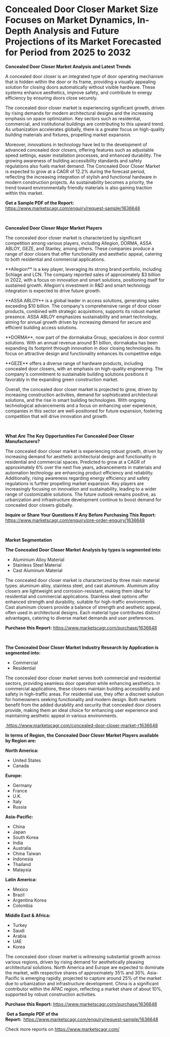 <p><h1>Concealed Door Closer Market Size Focuses on Market Dynamics, In-Depth Analysis and Future Projections of its Market Forecasted for Period from 2025 to 2032</h1></p><p><strong>Concealed Door Closer Market Analysis and Latest Trends</strong></p>
<p><p>A concealed door closer is an integrated type of door operating mechanism that is hidden within the door or its frame, providing a visually appealing solution for closing doors automatically without visible hardware. These systems enhance aesthetics, improve safety, and contribute to energy efficiency by ensuring doors close securely.</p><p>The concealed door closer market is experiencing significant growth, driven by rising demands for modern architectural designs and the increasing emphasis on space optimization. Key sectors such as residential, commercial, and institutional buildings are contributing to this upward trend. As urbanization accelerates globally, there is a greater focus on high-quality building materials and fixtures, propelling market expansion.</p><p>Moreover, innovations in technology have led to the development of advanced concealed door closers, offering features such as adjustable speed settings, easier installation processes, and enhanced durability. The growing awareness of building accessibility standards and safety regulations also fuels market demand. The Concealed Door Closer Market is expected to grow at a CAGR of 12.2% during the forecast period, reflecting the increasing integration of stylish and functional hardware in modern construction projects. As sustainability becomes a priority, the trend toward environmentally friendly materials is also gaining traction within this market.</p></p>
<p><strong>Get a Sample PDF of the Report:&nbsp;</strong> <a href="https://www.marketscagr.com/enquiry/request-sample/1636648?utm_campaign=3188&utm_medium=2&utm_source=Github&utm_content=ia&utm_term=08042025&utm_id=concealed-door-closer">https://www.marketscagr.com/enquiry/request-sample/1636648</a></p>
<p>&nbsp;</p>
<p><strong>Concealed Door Closer Major Market Players</strong></p>
<p><p>The concealed door closer market is characterized by significant competition among various players, including Allegion, DORMA, ASSA ABLOY, GEZE, and Stanley, among others. These companies produce a range of door closers that offer functionality and aesthetic appeal, catering to both residential and commercial applications.</p><p>**Allegion** is a key player, leveraging its strong brand portfolio, including Schlage and LCN. The company reported sales of approximately $3 billion in 2022, with a focus on innovation and smart solutions, positioning itself for sustained growth. Allegion's investment in R&D and smart technology integration is expected to drive future growth.</p><p>**ASSA ABLOY** is a global leader in access solutions, generating sales exceeding $10 billion. The company's comprehensive range of door closer products, combined with strategic acquisitions, supports its robust market presence. ASSA ABLOY emphasizes sustainability and smart technology, aiming for annual growth driven by increasing demand for secure and efficient building access solutions.</p><p>**DORMA**, now part of the dormakaba Group, specializes in door control solutions. With an annual revenue around $1 billion, dormakaba has been expanding its footprint through innovation in door closing technologies. Its focus on attractive design and functionality enhances its competitive edge.</p><p>**GEZE** offers a diverse range of hardware products, including concealed door closers, with an emphasis on high-quality engineering. The company's commitment to sustainable building solutions positions it favorably in the expanding green construction market.</p><p>Overall, the concealed door closer market is projected to grow, driven by increasing construction activities, demand for sophisticated architectural solutions, and the rise in smart building technologies. With ongoing technological advancements and a focus on enhancing user experience, companies in this sector are well-positioned for future expansion, fostering competition that will drive innovation and growth.</p></p>
<p>&nbsp;</p>
<p><strong>What Are The Key Opportunities For Concealed Door Closer Manufacturers?</strong></p>
<p><p>The concealed door closer market is experiencing robust growth, driven by increasing demand for aesthetic architectural design and functionality in residential and commercial spaces. Predicted to grow at a CAGR of approximately 6% over the next five years, advancements in materials and automation technology are enhancing product efficiency and reliability. Additionally, rising awareness regarding energy efficiency and safety regulations is further propelling market expansion. Key players are increasingly focusing on innovation and sustainability, leading to a wider range of customizable solutions. The future outlook remains positive, as urbanization and infrastructure development continue to boost demand for concealed door closers globally.</p></p>
<p><strong>Inquire or Share Your Questions If Any Before Purchasing This Report:</strong> <a href="https://www.marketscagr.com/enquiry/pre-order-enquiry/1636648?utm_campaign=3188&utm_medium=2&utm_source=Github&utm_content=ia&utm_term=08042025&utm_id=concealed-door-closer">https://www.marketscagr.com/enquiry/pre-order-enquiry/1636648</a></p>
<p>&nbsp;</p>
<p><strong>Market Segmentation</strong></p>
<p><strong>The Concealed Door Closer Market Analysis by types is segmented into:</strong></p>
<p><ul><li>Aluminium Alloy Material</li><li>Stainless Steel Material</li><li>Cast Aluminum Material</li></ul></p>
<p><p>The concealed door closer market is characterized by three main material types: aluminum alloy, stainless steel, and cast aluminum. Aluminum alloy closers are lightweight and corrosion-resistant, making them ideal for residential and commercial applications. Stainless steel options offer enhanced strength and durability, suitable for high-traffic environments. Cast aluminum closers provide a balance of strength and aesthetic appeal, often used in architectural designs. Each material type contributes distinct advantages, catering to diverse market demands and user preferences.</p></p>
<p><strong>Purchase this Report:&nbsp;</strong><a href="https://www.marketscagr.com/purchase/1636648?utm_campaign=3188&utm_medium=2&utm_source=Github&utm_content=ia&utm_term=08042025&utm_id=concealed-door-closer">https://www.marketscagr.com/purchase/1636648</a></p>
<p>&nbsp;</p>
<p><strong>The Concealed Door Closer Market Industry Research by Application is segmented into:</strong></p>
<p><ul><li>Commercial</li><li>Residential</li></ul></p>
<p><p>The concealed door closer market serves both commercial and residential sectors, providing seamless door operation while enhancing aesthetics. In commercial applications, these closers maintain building accessibility and safety in high-traffic areas. For residential use, they offer a discreet solution for homeowners seeking functionality and modern design. Both markets benefit from the added durability and security that concealed door closers provide, making them an ideal choice for enhancing user experience and maintaining aesthetic appeal in various environments.</p></p>
<p><a href="https://www.marketscagr.com/concealed-door-closer-market-r1636648?utm_campaign=3188&utm_medium=2&utm_source=Github&utm_content=ia&utm_term=08042025&utm_id=concealed-door-closer">&nbsp;https://www.marketscagr.com/concealed-door-closer-market-r1636648</a></p>
<p><strong>In terms of Region, the Concealed Door Closer Market Players available by Region are:</strong></p>
<p>
    <p> <strong> North America: </strong>
        <ul>
            <li>United States</li>
            <li>Canada</li>
        </ul>
        </p> 
    <p> <strong> Europe: </strong>
        <ul>
            <li>Germany</li>
            <li>France</li>
            <li>U.K.</li>
            <li>Italy</li>
            <li>Russia</li>
        </ul>
        </p> 
    <p> <strong> Asia-Pacific: </strong>
        <ul>
            <li>China</li>
            <li>Japan</li>
            <li>South Korea</li>
            <li>India</li>
            <li>Australia</li>
            <li>China Taiwan</li>
            <li>Indonesia</li>
            <li>Thailand</li>
            <li>Malaysia</li>
        </ul>
        </p> 
    <p> <strong> Latin America: </strong>
        <ul>
            <li>Mexico</li>
            <li>Brazil</li>
            <li>Argentina Korea</li>
            <li>Colombia</li>
        </ul>
        </p> 
    <p> <strong> Middle East & Africa: </strong>
        <ul>
            <li>Turkey</li>
            <li>Saudi</li>
            <li>Arabia</li>
            <li>UAE</li>
            <li>Korea</li>
        </ul>
    </p>
    </p>
<p><p>The concealed door closer market is witnessing substantial growth across various regions, driven by rising demand for aesthetically pleasing architectural solutions. North America and Europe are expected to dominate the market, with respective shares of approximately 35% and 30%. Asia-Pacific is emerging rapidly, projected to capture around 25% of the market due to urbanization and infrastructure development. China is a significant contributor within the APAC region, reflecting a market share of about 10%, supported by robust construction activities.</p></p>
<p><strong>Purchase this Report: </strong><a href="https://www.marketscagr.com/purchase/1636648?utm_campaign=3188&utm_medium=2&utm_source=Github&utm_content=ia&utm_term=08042025&utm_id=concealed-door-closer">https://www.marketscagr.com/purchase/1636648</a></p>
<p>&nbsp;<strong>Get a Sample PDF of the Report:&nbsp;&nbsp;</strong><a href="https://www.marketscagr.com/enquiry/request-sample/1636648?utm_campaign=3188&utm_medium=2&utm_source=Github&utm_content=ia&utm_term=08042025&utm_id=concealed-door-closer">https://www.marketscagr.com/enquiry/request-sample/1636648</a></p>
<p><strong></strong></p>
<p>Check more reports on <a href="https://www.marketscagr.com/?utm_campaign=3188&utm_medium=2&utm_source=Github&utm_content=ia&utm_term=08042025&utm_id=concealed-door-closer">https://www.marketscagr.com/</a></p>
